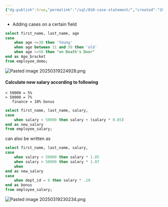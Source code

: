 ```yaml
---
{"dg-publish":true,"permalink":"/sql/010-case-statement/","created":"2025-03-19T22:44:55.546+05:30","updated":"2025-03-26T16:14:29.404+05:30"}
---
```


- Adding cases on a certain field


```sql
select first_name, last_name, age
case
	when age <=30 then 'Young'
	when age between 31 and 50 then 'old'
	when age >=50 then "on Death's Door"
end as Age_bracket
from employee_demo;
```

![Pasted image 20250319224928.png](/img/user/Attachments/Pasted%20image%2020250319224928.png)


#### Calculate new salary according to following

 ```
 < 50000 = 5%
 > 50000 = 7%
	finance = 10% bonus
```

```sql
select first_name, last_name, salary,
case
	when salary < 50000 then salary + (salary * 0.05)
end as new_salary
from employee_salary;
```

can also be written as

```sql
select first_name, last_name, salary,
case
	when salary < 50000 then salary * 1.05
	when salary > 50000 then salary * 1.07
	when  
end as new_salary
case
	when dept_id = 6 then salary * .10
end as bonus
from employee_salary;
```


![Pasted image 20250319230234.png](/img/user/Attachments/Pasted%20image%2020250319230234.png)
